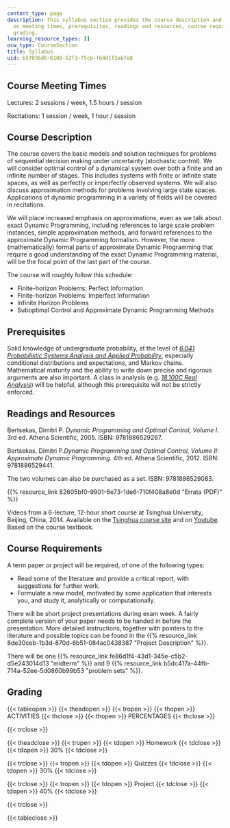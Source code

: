 ```yaml
---
content_type: page
description: This syllabus section provides the course description and information
  on meeting times, prerequisites, readings and resources, course requirements, and
  grading.
learning_resource_types: []
ocw_type: CourseSection
title: Syllabus
uid: b57036d6-6100-52f3-75cb-f64d1f3ab7e8
---
```


Course Meeting Times
--------------------

Lectures: 2 sessions / week, 1.5 hours / session

Recitations: 1 session / week, 1 hour / session

Course Description
------------------

The course covers the basic models and solution techniques for problems of sequential decision making under uncertainty (stochastic control). We will consider optimal control of a dynamical system over both a finite and an infinite number of stages. This includes systems with finite or infinite state spaces, as well as perfectly or imperfectly observed systems. We will also discuss approximation methods for problems involving large state spaces. Applications of dynamic programming in a variety of fields will be covered in recitations.

We will place increased emphasis on approximations, even as we talk about exact Dynamic Programming, including references to large scale problem instances, simple approximation methods, and forward references to the approximate Dynamic Programming formalism. However, the more (mathematically) formal parts of approximate Dynamic Programming that require a good understanding of the exact Dynamic Programming material, will be the focal point of the last part of the course.

The course will roughly follow this schedule:

*   Finite-horizon Problems: Perfect Information
*   Finite-horizon Problems: Imperfect Information
*   Infinite Horizon Problems
*   Suboptimal Control and Approximate Dynamic Programming Methods

Prerequisites
-------------

Solid knowledge of undergraduate probability, at the level of [_6.041 Probabilistic Systems Analysis and Applied Probability_](/courses/6-041sc-probabilistic-systems-analysis-and-applied-probability-fall-2013), especially conditional distributions and expectations, and Markov chains. Mathematical maturity and the ability to write down precise and rigorous arguments are also important. A class in analysis (e.g. [_18.100C Real Analysis_](/courses/18-100c-real-analysis-fall-2012)) will be helpful, although this prerequisite will not be strictly enforced.

Readings and Resources
----------------------

Bertsekas, Dimitri P. _Dynamic Programming and Optimal Control, Volume I._ 3rd ed. Athena Scientific, 2005. ISBN: 9781886529267.

Bertsekas, Dimitri P._Dynamic Programming and Optimal Control, Volume II: Approximate Dynamic Programming._ 4th ed. Athena Scientific, 2012. ISBN: 9781886529441.

The two volumes can also be purchased as a set. ISBN: 9781886529083.

{{% resource_link 82605bf0-9901-6e73-1de6-710f408a8e0d "Errata (PDF)" %}}

Videos from a 6-lecture, 12-hour short course at Tsinghua University, Beijing, China, 2014. Available on the [Tsinghua course site](http://adpthu2014.weebly.com/videos.html) and on [Youtube](http://www.youtube.com/playlist?list=PLiCLbsFQNFAxOmVeqPhI5er1LGf2-L9I4). Based on the course textbook.

Course Requirements
-------------------

A term paper or project will be required, of one of the following types:

*   Read some of the literature and provide a critical report, with suggestions for further work.
*   Formulate a new model, motivated by some application that interests you, and study it, analytically or computationally.

There will be short project presentations during exam week. A fairly complete version of your paper needs to be handed in before the presentation. More detailed instructions, together with pointers to the literature and possible topics can be found in the {{% resource_link 8de30ceb-1b3d-870d-6b51-084ac0438387 "Project Description" %}}.

There will be one {{% resource_link fe86d1f4-43d1-345e-c5b2-d5e243014d13 "midterm" %}} and 9 {{% resource_link b5dc417a-44fb-714a-52ee-5d0860b99b53 "problem sets" %}}.

Grading
-------

{{< tableopen >}}
{{< theadopen >}}
{{< tropen >}}
{{< thopen >}}
ACTIVITIES
{{< thclose >}}
{{< thopen >}}
PERCENTAGES
{{< thclose >}}

{{< trclose >}}

{{< theadclose >}}
{{< tropen >}}
{{< tdopen >}}
Homework
{{< tdclose >}}
{{< tdopen >}}
30%
{{< tdclose >}}

{{< trclose >}}
{{< tropen >}}
{{< tdopen >}}
Quizzes
{{< tdclose >}}
{{< tdopen >}}
30%
{{< tdclose >}}

{{< trclose >}}
{{< tropen >}}
{{< tdopen >}}
Project
{{< tdclose >}}
{{< tdopen >}}
40%
{{< tdclose >}}

{{< trclose >}}

{{< tableclose >}}